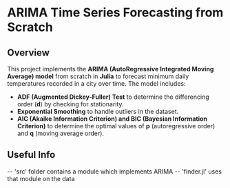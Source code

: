 # ARIMA Time Series Forecasting from Scratch  

## Overview  

This project implements the **ARIMA (AutoRegressive Integrated Moving Average) model** from scratch in **Julia** to forecast minimum daily temperatures recorded in a city over time. The model includes:  

- **ADF (Augmented Dickey-Fuller) Test** to determine the differencing order (**d**) by checking for stationarity.  
- **Exponential Smoothing** to handle outliers in the dataset.  
- **AIC (Akaike Information Criterion) and BIC (Bayesian Information Criterion)** to determine the optimal values of **p** (autoregressive order) and **q** (moving average order).

## Useful Info
-- 'src' folder contains a module which implements ARIMA
-- 'finder.jl' uses that module on the data
  

